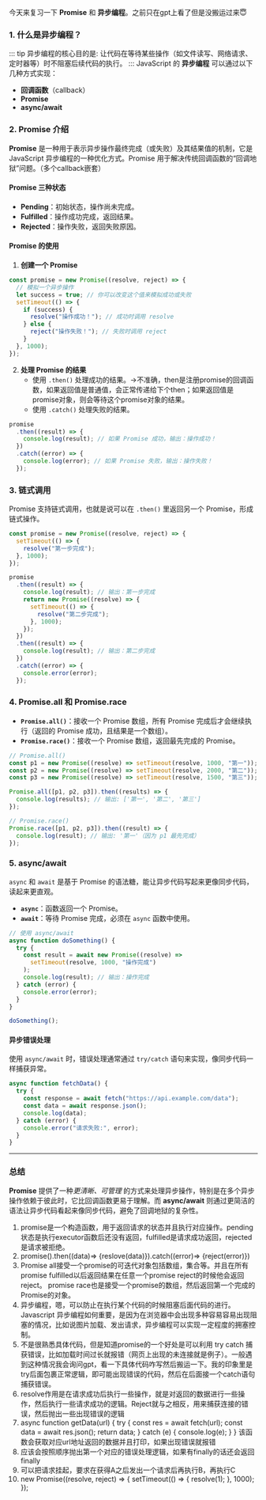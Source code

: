今天来复习一下 **Promise** 和 **异步编程**。之前只在gpt上看了但是没搬运过来😇

### 1. 什么是异步编程？

::: tip
异步编程的核心目的是: 让代码在等待某些操作（如文件读写、网络请求、定时器等）时不阻塞后续代码的执行。
:::
JavaScript 的 **异步编程** 可以通过以下几种方式实现：

- **回调函数**（callback）
- **Promise**
- **async/await**

### 2. Promise 介绍

**Promise** 是一种用于表示异步操作最终完成（或失败）及其结果值的机制，它是 JavaScript 异步编程的一种优化方式。Promise 用于解决传统回调函数的“回调地狱”问题。（多个callback嵌套）

#### Promise 三种状态

- **Pending**：初始状态，操作尚未完成。
- **Fulfilled**：操作成功完成，返回结果。
- **Rejected**：操作失败，返回失败原因。

#### Promise 的使用

1. **创建一个 Promise**

```javascript
const promise = new Promise((resolve, reject) => {
  // 模拟一个异步操作
  let success = true; // 你可以改变这个值来模拟成功或失败
  setTimeout(() => {
    if (success) {
      resolve("操作成功！"); // 成功时调用 resolve
    } else {
      reject("操作失败！"); // 失败时调用 reject
    }
  }, 1000);
});
```

2. **处理 Promise 的结果**
   - 使用 `.then()` 处理成功的结果。->不准确，then是注册promise的回调函数，如果返回值是普通值，会正常传递给下个then；如果返回值是promise对象，则会等待这个promise对象的结果。
   - 使用 `.catch()` 处理失败的结果。

```javascript
promise
  .then((result) => {
    console.log(result); // 如果 Promise 成功，输出：操作成功！
  })
  .catch((error) => {
    console.log(error); // 如果 Promise 失败，输出：操作失败！
  });
```

### 3. 链式调用

Promise 支持链式调用，也就是说可以在 `.then()` 里返回另一个 Promise，形成链式操作。

```javascript
const promise = new Promise((resolve, reject) => {
  setTimeout(() => {
    resolve("第一步完成");
  }, 1000);
});

promise
  .then((result) => {
    console.log(result); // 输出：第一步完成
    return new Promise((resolve) => {
      setTimeout(() => {
        resolve("第二步完成");
      }, 1000);
    });
  })
  .then((result) => {
    console.log(result); // 输出：第二步完成
  })
  .catch((error) => {
    console.error(error);
  });
```

### 4. Promise.all 和 Promise.race

- **`Promise.all()`**：接收一个 Promise 数组，所有 Promise 完成后才会继续执行（返回的 Promise 成功，且结果是一个数组）。
- **`Promise.race()`**：接收一个 Promise 数组，返回最先完成的 Promise。

```javascript
// Promise.all()
const p1 = new Promise((resolve) => setTimeout(resolve, 1000, "第一"));
const p2 = new Promise((resolve) => setTimeout(resolve, 2000, "第二"));
const p3 = new Promise((resolve) => setTimeout(resolve, 1500, "第三"));

Promise.all([p1, p2, p3]).then((results) => {
  console.log(results); // 输出: ['第一', '第二', '第三']
});

// Promise.race()
Promise.race([p1, p2, p3]).then((result) => {
  console.log(result); // 输出: '第一'（因为 p1 最先完成）
});
```

### 5. async/await

`async` 和 `await` 是基于 Promise 的语法糖，能让异步代码写起来更像同步代码，读起来更直观。

- **`async`**：函数返回一个 Promise。
- **`await`**：等待 Promise 完成，必须在 `async` 函数中使用。

```javascript
// 使用 async/await
async function doSomething() {
  try {
    const result = await new Promise((resolve) =>
      setTimeout(resolve, 1000, "操作完成")
    );
    console.log(result); // 输出：操作完成
  } catch (error) {
    console.error(error);
  }
}

doSomething();
```

#### 异步错误处理

使用 `async/await` 时，错误处理通常通过 `try/catch` 语句来实现，像同步代码一样捕获异常。

```javascript
async function fetchData() {
  try {
    const response = await fetch("https://api.example.com/data");
    const data = await response.json();
    console.log(data);
  } catch (error) {
    console.error("请求失败:", error);
  }
}
```

---

### 总结

**Promise** 提供了一种*更清晰、可管理* 的方式来处理异步操作，特别是在多个异步操作依赖于彼此时，它比回调函数更易于理解。而 **async/await** 则通过更简洁的语法让异步代码看起来像同步代码，避免了回调地狱的复杂性。

1. promise是一个构造函数，用于返回请求的状态并且执行对应操作。pending状态是执行executor函数后还没有返回，fulfilled是请求成功返回，rejected是请求被拒绝。
2. promise().then((data)=> {reslove(data)}).catch((error)=> {reject(error)})
3. Promise all接受一个promise的可迭代对象包括数组，集合等。并且在所有promise fulfilled以后返回结果在任意一个promise reject的时候他会返回reject。 promise race也是接受一个promise的数组，然后返回第一个完成的 Promise的对象。
4. 异步编程，嗯，可以防止在执行某个代码的时候阻塞后面代码的进行。Javascript 异步编程如何重要，是因为在浏览器中会出现多种容易容易出现阻塞的情况，比如说图片加载、发出请求，异步编程可以实现一定程度的拥塞控制。
5. 不是很熟悉具体代码，但是知道promise的一个好处是可以利用 try catch 捕获错误，比如加载时间过长就报错（网页上出现的未连接就是例子）。一般遇到这种情况我会询问gpt，看一下具体代码咋写然后搬运一下。我的印象里是try后面包裹正常逻辑，即可能出现错误的代码，然后在后面接一个catch语句捕获错误。
6. resolve作用是在请求成功后执行一些操作，就是对返回的数据进行一些操作，然后执行一些请求成功的逻辑。Reject就与之相反，用来捕获连接的错误，然后抛出一些出现错误的逻辑
7. async function getData(url) {
   try {
   const res = await fetch(url);
   const data = await res.json();
   return data;
   } catch (e) {
   console.log(e);
   }
   } 该函数会获取对应url地址返回的数据并且打印，如果出现错误就报错
8. 应该会按照顺序抛出第一个对应的错误处理逻辑，如果有finally的话还会返回finally
9. 可以把请求挂起，要求在获得A之后发出一个请求后再执行B，再执行C
10. new Promise((resolve, reject) => {
    setTimeout(() => {
    resolve(1);
    }, 1000);
    });
